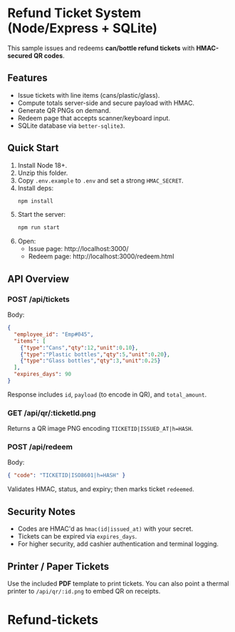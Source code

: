 # Refund Ticket System (Node/Express + SQLite)

This sample issues and redeems **can/bottle refund tickets** with **HMAC-secured QR codes**.

## Features
- Issue tickets with line items (cans/plastic/glass).
- Compute totals server-side and secure payload with HMAC.
- Generate QR PNGs on demand.
- Redeem page that accepts scanner/keyboard input.
- SQLite database via `better-sqlite3`.

## Quick Start
1. Install Node 18+.
2. Unzip this folder.
3. Copy `.env.example` to `.env` and set a strong `HMAC_SECRET`.
4. Install deps:
   ```bash
   npm install
   ```
5. Start the server:
   ```bash
   npm run start
   ```
6. Open:
   - Issue page: http://localhost:3000/
   - Redeem page: http://localhost:3000/redeem.html

## API Overview
### POST /api/tickets
Body:
```json
{
  "employee_id": "Emp#045",
  "items": [
    {"type":"Cans","qty":12,"unit":0.10},
    {"type":"Plastic bottles","qty":5,"unit":0.20},
    {"type":"Glass bottles","qty":3,"unit":0.25}
  ],
  "expires_days": 90
}
```
Response includes `id`, `payload` (to encode in QR), and `total_amount`.

### GET /api/qr/:ticketId.png
Returns a QR image PNG encoding `TICKETID|ISSUED_AT|h=HASH`.

### POST /api/redeem
Body:
```json
{ "code": "TICKETID|ISO8601|h=HASH" }
```
Validates HMAC, status, and expiry; then marks ticket `redeemed`.

## Security Notes
- Codes are HMAC'd as `hmac(id|issued_at)` with your secret.
- Tickets can be expired via `expires_days`.
- For higher security, add cashier authentication and terminal logging.

## Printer / Paper Tickets
Use the included **PDF** template to print tickets. You can also point a thermal printer to `/api/qr/:id.png` to embed QR on receipts.
# Refund-tickets
